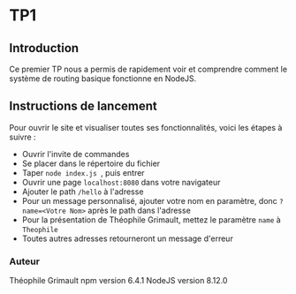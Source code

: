 # TP1

## Introduction
Ce premier TP nous a permis de rapidement voir et comprendre comment le système de routing basique fonctionne en NodeJS.

## Instructions de lancement
Pour ouvrir le site et visualiser toutes ses fonctionnalités, voici les étapes à suivre :
 - Ouvrir l'invite de commandes
 - Se placer dans le répertoire du fichier
 - Taper `node index.js `, puis entrer
 - Ouvrir une page `localhost:8080` dans votre navigateur
 - Ajouter le path `/hello` à l'adresse
 - Pour un message personnalisé, ajouter votre nom en paramètre, donc `?name=<Votre Nom>` après le path dans l'adresse
 - Pour la présentation de Théophile Grimault, mettez le paramètre `name` à `Theophile`
 - Toutes autres adresses retourneront un message d'erreur

### Auteur
Théophile Grimault
npm version 6.4.1
NodeJS version 8.12.0
